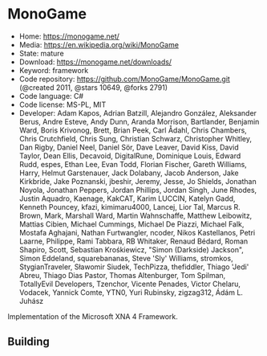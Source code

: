 # MonoGame

- Home: https://monogame.net/
- Media: https://en.wikipedia.org/wiki/MonoGame
- State: mature
- Download: https://monogame.net/downloads/
- Keyword: framework
- Code repository: https://github.com/MonoGame/MonoGame.git (@created 2011, @stars 10649, @forks 2791)
- Code language: C#
- Code license: MS-PL, MIT
- Developer: Adam Kapos, Adrian Batzill, Alejandro González, Aleksander Berus, Andre Esteve, Andy Dunn, Aranda Morrison, Bartlander, Benjamin Ward, Boris Krivonog, Brett, Brian Peek, Carl Ådahl, Chris Chambers, Chris Crutchfield, Chris Sung, Christian Schwarz, Christopher Whitley, Dan Rigby, Daniel Neel, Daniel Sör, Dave Leaver, David Kiss, David Taylor, Dean Ellis, Decavoid, DigitalRune, Dominique Louis, Edward Rudd, espes, Ethan Lee, Evan Todd, Florian Fischer, Gareth Williams, Harry, Helmut Garstenauer, Jack Dolabany, Jacob Anderson, Jake Kirkbride, Jake Poznanski, jbeshir, Jeremy, Jesse, Jo Shields, Jonathan Noyola, Jonathan Peppers, Jordan Phillips, Jordan Singh, June Rhodes, Justin Aquadro, Kaenage, KakCAT, Karim LUCCIN, Katelyn Gadd, Kenneth Pouncey, kfazi, kimimaru4000, Lancej, Lior Tal, Marcus R. Brown, Mark, Marshall Ward, Martin Wahnschaffe, Matthew Leibowitz, Mattias Cibien, Michael Cummings, Michael De Piazzi, Michael Falk, Mostafa Aghajani, Nathan Furtwangler, ncoder, Nikos Kastellanos, Petri Laarne, Philippe, Rami Tabbara, RB Whitaker, Renaud Bédard, Roman Shapiro, Scott, Sebastian Krośkiewicz, "Simon (Darkside) Jackson", Simon Eddeland, squarebananas, Steve 'Sly' Williams, stromkos, StygianTraveler, Sławomir Siudek, TechPizza, thefiddler, Thiago 'Jedi' Abreu, Thiago Dias Pastor, Thomas Altenburger, Tom Spilman, TotallyEvil Developers, Tzenchor, Vicente Penades, Victor Chelaru, Vodacek, Yannick Comte, YTN0, Yuri Rubinsky, zigzag312, Ádám L. Juhász

Implementation of the Microsoft XNA 4 Framework.

## Building
